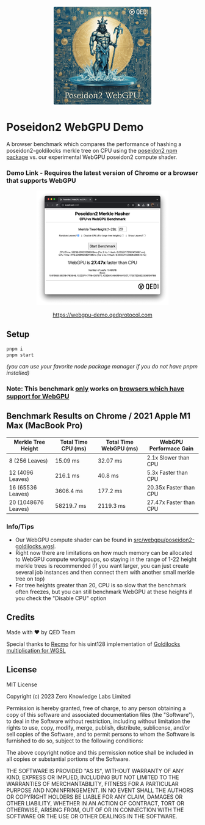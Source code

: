 <p align="center">
  <img height="256" src="public/poseidon2-webgpu-logo.png">
  <h1>Poseidon2 WebGPU Demo</h1> 
  <p>

A browser benchmark which compares the performance of hashing a poseidon2-goldilocks merkle tree on CPU using the <a href="https://github.com/OpenAssetStandards/poseidon2">poseidon2 npm package</a> vs. our experimental WebGPU poseidon2 compute shader.</p>

</p>

### Demo Link - Requires the latest version of Chrome or a browser that supports WebGPU
<p align="center">

<a href="https://webgpu-demo.qedprotocol.com">
<img height="300" src="public/demo-screenshot.png">
</a>
<p align="center">
<a href="https://webgpu-demo.qedprotocol.com">
https://webgpu-demo.qedprotocol.com
</a>
</p>
</p>

## Setup
```
pnpm i
pnpm start
```

_(you can use your favorite node package manager if you do not have pnpm installed)_

### Note: This benchmark <u>only</u> works on [browsers which have support for WebGPU](https://caniuse.com/webgpu)

## Benchmark Results on Chrome / 2021 Apple M1 Max (MacBook Pro)

| Merkle Tree Height  | Total Time CPU (ms) | Total Time WebGPU (ms) | WebGPU Performace Gain |
| ------------------- | ------------------- | ---------------------- | ---------------------- |
| 8 (256 Leaves)      | 15.09 ms            | 32.07 ms               | 2.1x Slower than CPU   |
| 12 (4096 Leaves)    | 216.1 ms            | 40.8 ms                | 5.3x Faster than CPU   |
| 16 (65536 Leaves)   | 3606.4 ms           | 177.2 ms               | 20.35x Faster than CPU |
| 20 (1048676 Leaves) | 58219.7 ms          | 2119.3 ms              | 27.47x Faster than CPU |

### Info/Tips

- Our WebGPU compute shader can be found in [src/webgpu/poseidon2-goldilocks.wgsl](src/webgpu/poseidon2-goldilocks.wgsl).
- Right now there are limitations on how much memory can be allocated to WebGPU compute workgroups, so staying in the range of 1-22 height merkle trees is recommended (if you want larger, you can just create several job instances and then connect them with another small merkle tree on top)
- For tree heights greater than 20, CPU is so slow that the benchmark often freezes, but you can still benchmark WebGPU at these heights if you check the "Disable CPU" option

## Credits

Made with ❤️ by QED Team

Special thanks to [Recmo](https://github.com/recmo) for his uint128 implementation of [Goldilocks multiplication for WGSL](https://github.com/recmo/proto-goldilocks-webgpu/blob/cc6ce5d2df8a20ba89484a49f82b0037f8fd5676/shader/goldilocks.wgsl#L50)

## License

MIT License

Copyright (c) 2023 Zero Knowledge Labs Limited

Permission is hereby granted, free of charge, to any person obtaining a copy
of this software and associated documentation files (the "Software"), to deal
in the Software without restriction, including without limitation the rights
to use, copy, modify, merge, publish, distribute, sublicense, and/or sell
copies of the Software, and to permit persons to whom the Software is
furnished to do so, subject to the following conditions:

The above copyright notice and this permission notice shall be included in all
copies or substantial portions of the Software.

THE SOFTWARE IS PROVIDED "AS IS", WITHOUT WARRANTY OF ANY KIND, EXPRESS OR
IMPLIED, INCLUDING BUT NOT LIMITED TO THE WARRANTIES OF MERCHANTABILITY,
FITNESS FOR A PARTICULAR PURPOSE AND NONINFRINGEMENT. IN NO EVENT SHALL THE
AUTHORS OR COPYRIGHT HOLDERS BE LIABLE FOR ANY CLAIM, DAMAGES OR OTHER
LIABILITY, WHETHER IN AN ACTION OF CONTRACT, TORT OR OTHERWISE, ARISING FROM,
OUT OF OR IN CONNECTION WITH THE SOFTWARE OR THE USE OR OTHER DEALINGS IN THE
SOFTWARE.
